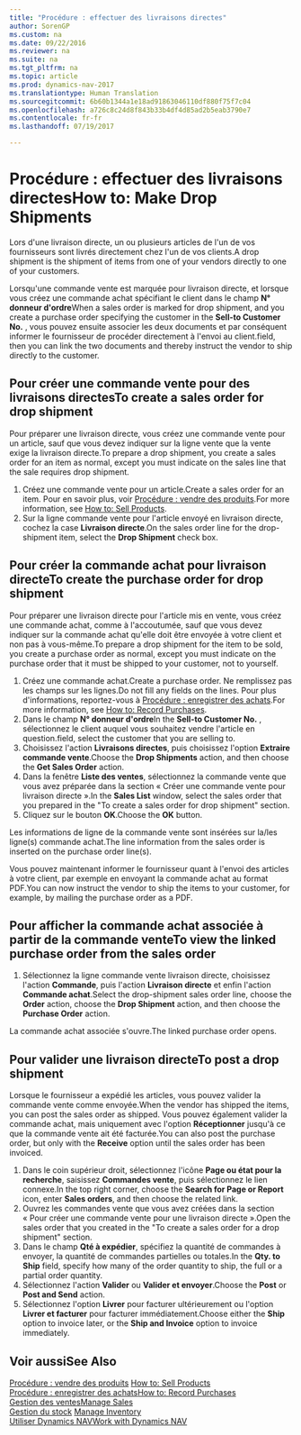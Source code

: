 ```yaml
---
title: "Procédure : effectuer des livraisons directes"
author: SorenGP
ms.custom: na
ms.date: 09/22/2016
ms.reviewer: na
ms.suite: na
ms.tgt_pltfrm: na
ms.topic: article
ms.prod: dynamics-nav-2017
ms.translationtype: Human Translation
ms.sourcegitcommit: 6b60b1344a1e18ad91863046110df880f75f7c04
ms.openlocfilehash: a726c8c24d8f843b33b4df4d85ad2b5eab3790e7
ms.contentlocale: fr-fr
ms.lasthandoff: 07/19/2017

---
```


# <a name="how-to-make-drop-shipments"></a><span data-ttu-id="f4f81-102">Procédure : effectuer des livraisons directes</span><span class="sxs-lookup"><span data-stu-id="f4f81-102">How to: Make Drop Shipments</span></span>
<span data-ttu-id="f4f81-103">Lors d'une livraison directe, un ou plusieurs articles de l'un de vos fournisseurs sont livrés directement chez l'un de vos clients.</span><span class="sxs-lookup"><span data-stu-id="f4f81-103">A drop shipment is the shipment of items from one of your vendors directly to one of your customers.</span></span>

<span data-ttu-id="f4f81-104">Lorsqu'une commande vente est marquée pour livraison directe, et lorsque vous créez une commande achat spécifiant le client dans le champ **N° donneur d'ordre**</span><span class="sxs-lookup"><span data-stu-id="f4f81-104">When a sales order is marked for drop shipment, and you create a purchase order specifying the customer in the **Sell-to Customer No.**</span></span> <span data-ttu-id="f4f81-105">, vous pouvez ensuite associer les deux documents et par conséquent informer le fournisseur de procéder directement à l'envoi au client.</span><span class="sxs-lookup"><span data-stu-id="f4f81-105">field, then you can link the two documents and thereby instruct the vendor to ship directly to the customer.</span></span>

## <a name="to-create-a-sales-order-for-drop-shipment"></a><span data-ttu-id="f4f81-106">Pour créer une commande vente pour des livraisons directes</span><span class="sxs-lookup"><span data-stu-id="f4f81-106">To create a sales order for drop shipment</span></span>
<span data-ttu-id="f4f81-107">Pour préparer une livraison directe, vous créez une commande vente pour un article, sauf que vous devez indiquer sur la ligne vente que la vente exige la livraison directe.</span><span class="sxs-lookup"><span data-stu-id="f4f81-107">To prepare a drop shipment, you create a sales order for an item as normal, except you must indicate on the sales line that the sale requires drop shipment.</span></span>

1. <span data-ttu-id="f4f81-108">Créez une commande vente pour un article.</span><span class="sxs-lookup"><span data-stu-id="f4f81-108">Create a sales order for an item.</span></span> <span data-ttu-id="f4f81-109">Pour en savoir plus, voir [Procédure : vendre des produits](sales-how-sell-products.md).</span><span class="sxs-lookup"><span data-stu-id="f4f81-109">For more information, see [How to: Sell Products](sales-how-sell-products.md).</span></span>
2. <span data-ttu-id="f4f81-110">Sur la ligne commande vente pour l'article envoyé en livraison directe, cochez la case **Livraison directe**.</span><span class="sxs-lookup"><span data-stu-id="f4f81-110">On the sales order line for the drop-shipment item, select the **Drop Shipment** check box.</span></span>

## <a name="to-create-the-purchase-order-for-drop-shipment"></a><span data-ttu-id="f4f81-111">Pour créer la commande achat pour livraison directe</span><span class="sxs-lookup"><span data-stu-id="f4f81-111">To create the purchase order for drop shipment</span></span>
<span data-ttu-id="f4f81-112">Pour préparer une livraison directe pour l'article mis en vente, vous créez une commande achat, comme à l'accoutumée, sauf que vous devez indiquer sur la commande achat qu'elle doit être envoyée à votre client et non pas à vous-même.</span><span class="sxs-lookup"><span data-stu-id="f4f81-112">To prepare a drop shipment for the item to be sold, you create a purchase order as normal, except you must indicate on the purchase order that it must be shipped to your customer, not to yourself.</span></span>

1. <span data-ttu-id="f4f81-113">Créez une commande achat.</span><span class="sxs-lookup"><span data-stu-id="f4f81-113">Create a purchase order.</span></span> <span data-ttu-id="f4f81-114">Ne remplissez pas les champs sur les lignes.</span><span class="sxs-lookup"><span data-stu-id="f4f81-114">Do not fill any fields on the lines.</span></span> <span data-ttu-id="f4f81-115">Pour plus d'informations, reportez-vous à [Procédure : enregistrer des achats](purchasing-how-record-purchases.md).</span><span class="sxs-lookup"><span data-stu-id="f4f81-115">For more information, see [How to: Record Purchases](purchasing-how-record-purchases.md).</span></span>
2. <span data-ttu-id="f4f81-116">Dans le champ **N° donneur d'ordre**</span><span class="sxs-lookup"><span data-stu-id="f4f81-116">In the **Sell-to Customer No.**</span></span> <span data-ttu-id="f4f81-117">, sélectionnez le client auquel vous souhaitez vendre l'article en question.</span><span class="sxs-lookup"><span data-stu-id="f4f81-117">field, select the customer that you are selling to.</span></span>
3. <span data-ttu-id="f4f81-118">Choisissez l'action **Livraisons directes**, puis choisissez l'option **Extraire commande vente**.</span><span class="sxs-lookup"><span data-stu-id="f4f81-118">Choose the **Drop Shipments** action, and then choose the **Get Sales Order** action.</span></span>
4. <span data-ttu-id="f4f81-119">Dans la fenêtre **Liste des ventes**, sélectionnez la commande vente que vous avez préparée dans la section « Créer une commande vente pour livraison directe ».</span><span class="sxs-lookup"><span data-stu-id="f4f81-119">In the **Sales List** window, select the sales order that you prepared in the "To create a sales order for drop shipment" section.</span></span>
5. <span data-ttu-id="f4f81-120">Cliquez sur le bouton **OK**.</span><span class="sxs-lookup"><span data-stu-id="f4f81-120">Choose the **OK** button.</span></span>

<span data-ttu-id="f4f81-121">Les informations de ligne de la commande vente sont insérées sur la/les ligne(s) commande achat.</span><span class="sxs-lookup"><span data-stu-id="f4f81-121">The line information from the sales order is inserted on the purchase order line(s).</span></span>

<span data-ttu-id="f4f81-122">Vous pouvez maintenant informer le fournisseur quant à l'envoi des articles à votre client, par exemple en envoyant la commande achat au format PDF.</span><span class="sxs-lookup"><span data-stu-id="f4f81-122">You can now instruct the vendor to ship the items to your customer, for example, by mailing the purchase order as a PDF.</span></span>     

## <a name="to-view-the-linked-purchase-order-from-the-sales-order"></a><span data-ttu-id="f4f81-123">Pour afficher la commande achat associée à partir de la commande vente</span><span class="sxs-lookup"><span data-stu-id="f4f81-123">To view the linked purchase order from the sales order</span></span>
1. <span data-ttu-id="f4f81-124">Sélectionnez la ligne commande vente livraison directe, choisissez l'action **Commande**, puis l'action **Livraison directe** et enfin l'action **Commande achat**.</span><span class="sxs-lookup"><span data-stu-id="f4f81-124">Select the drop-shipment sales order line, choose the **Order** action, choose the **Drop Shipment** action, and then choose the **Purchase Order** action.</span></span>

<span data-ttu-id="f4f81-125">La commande achat associée s'ouvre.</span><span class="sxs-lookup"><span data-stu-id="f4f81-125">The linked purchase order opens.</span></span>

## <a name="to-post-a-drop-shipment"></a><span data-ttu-id="f4f81-126">Pour valider une livraison directe</span><span class="sxs-lookup"><span data-stu-id="f4f81-126">To post a drop shipment</span></span>
<span data-ttu-id="f4f81-127">Lorsque le fournisseur a expédié les articles, vous pouvez valider la commande vente comme envoyée.</span><span class="sxs-lookup"><span data-stu-id="f4f81-127">When the vendor has shipped the items, you can post the sales order as shipped.</span></span> <span data-ttu-id="f4f81-128">Vous pouvez également valider la commande achat, mais uniquement avec l'option **Réceptionner** jusqu'à ce que la commande vente ait été facturée.</span><span class="sxs-lookup"><span data-stu-id="f4f81-128">You can also post the purchase order, but only with the **Receive** option until the sales order has been invoiced.</span></span>
1. <span data-ttu-id="f4f81-129">Dans le coin supérieur droit, sélectionnez l'icône **Page ou état pour la recherche**, saisissez **Commandes vente**, puis sélectionnez le lien connexe.</span><span class="sxs-lookup"><span data-stu-id="f4f81-129">In the top right corner, choose the **Search for Page or Report** icon, enter **Sales orders**, and then choose the related link.</span></span>
2. <span data-ttu-id="f4f81-130">Ouvrez les commandes vente que vous avez créées dans la section « Pour créer une commande vente pour une livraison directe ».</span><span class="sxs-lookup"><span data-stu-id="f4f81-130">Open the sales order that you created in the "To create a sales order for a drop shipment" section.</span></span>
3. <span data-ttu-id="f4f81-131">Dans le champ **Qté à expédier**, spécifiez la quantité de commandes à envoyer, la quantité de commandes partielles ou totales.</span><span class="sxs-lookup"><span data-stu-id="f4f81-131">In the **Qty. to Ship** field, specify how many of the order quantity to ship, the full or a partial order quantity.</span></span>
3. <span data-ttu-id="f4f81-132">Sélectionnez l'action **Valider** ou **Valider et envoyer**.</span><span class="sxs-lookup"><span data-stu-id="f4f81-132">Choose the **Post** or **Post and Send** action.</span></span>
4. <span data-ttu-id="f4f81-133">Sélectionnez l'option **Livrer** pour facturer ultérieurement ou l'option **Livrer et facturer** pour facturer immédiatement.</span><span class="sxs-lookup"><span data-stu-id="f4f81-133">Choose either the **Ship** option to invoice later, or the **Ship and Invoice** option to invoice immediately.</span></span>

## <a name="see-also"></a><span data-ttu-id="f4f81-134">Voir aussi</span><span class="sxs-lookup"><span data-stu-id="f4f81-134">See Also</span></span>
<span data-ttu-id="f4f81-135">[Procédure : vendre des produits](sales-how-sell-products.md)  </span><span class="sxs-lookup"><span data-stu-id="f4f81-135">[How to: Sell Products](sales-how-sell-products.md)  </span></span>  
[<span data-ttu-id="f4f81-136">Procédure : enregistrer des achats</span><span class="sxs-lookup"><span data-stu-id="f4f81-136">How to: Record Purchases</span></span>](purchasing-how-record-purchases.md)  
[<span data-ttu-id="f4f81-137">Gestion des ventes</span><span class="sxs-lookup"><span data-stu-id="f4f81-137">Manage Sales</span></span>](sales-manage-sales.md)  
<span data-ttu-id="f4f81-138">[Gestion du stock](inventory-manage-inventory.md)    </span><span class="sxs-lookup"><span data-stu-id="f4f81-138">[Manage Inventory](inventory-manage-inventory.md)    </span></span>  
[<span data-ttu-id="f4f81-139">Utiliser Dynamics NAV</span><span class="sxs-lookup"><span data-stu-id="f4f81-139">Work with Dynamics NAV</span></span>](ui-work-product.md)


